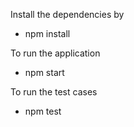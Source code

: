 Install the dependencies by 
 - npm install

To run the application 
- npm start

To run the test cases
- npm test
